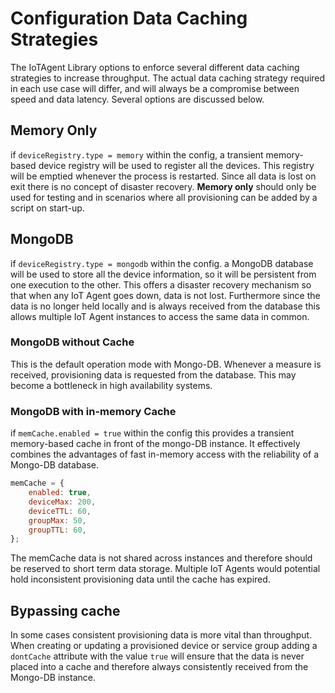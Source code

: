 # Configuration Data Caching Strategies

The IoTAgent Library options to enforce several different data caching strategies to increase throughput. The actual
data caching strategy required in each use case will differ, and will always be a compromise between speed and data
latency. Several options are discussed below.

## Memory Only

if `deviceRegistry.type = memory` within the config, a transient memory-based device registry will be used to register
all the devices. This registry will be emptied whenever the process is restarted. Since all data is lost on exit there
is no concept of disaster recovery. **Memory only** should only be used for testing and in scenarios where all
provisioning can be added by a script on start-up.

## MongoDB

if `deviceRegistry.type = mongodb` within the config. a MongoDB database will be used to store all the device
information, so it will be persistent from one execution to the other. This offers a disaster recovery mechanism so that
when any IoT Agent goes down, data is not lost. Furthermore since the data is no longer held locally and is always
received from the database this allows multiple IoT Agent instances to access the same data in common.

### MongoDB without Cache

This is the default operation mode with Mongo-DB. Whenever a measure is received, provisioning data is requested from
the database. This may become a bottleneck in high availability systems.


### MongoDB with in-memory Cache

if `memCache.enabled = true` within the config this provides a transient memory-based cache in front of the mongo-DB
instance. It effectively combines the advantages of fast in-memory access with the reliability of a Mongo-DB database.

```javascript
memCache = {
    enabled: true,
    deviceMax: 200,
    deviceTTL: 60,
    groupMax: 50,
    groupTTL: 60,
};
```

The memCache data is not shared across instances and therefore should be reserved to short term data storage. Multiple
IoT Agents would potential hold inconsistent provisioning data until the cache has expired.

## Bypassing cache

In some cases consistent provisioning data is more vital than throughput. When creating or updating a provisioned device
or service group adding a `dontCache` attribute with the value `true` will ensure that the data is never placed into a
cache and therefore always consistently received from the Mongo-DB instance.
